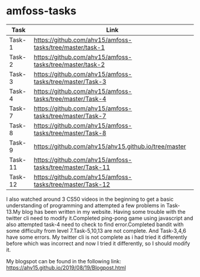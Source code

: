 # amfoss-tasks
| Task| Link |
| --- | --- |
|Task-1| https://github.com/ahv15/amfoss-tasks/tree/master/task-1 |
| Task-2  |https://github.com/ahv15/amfoss-tasks/tree/master/task-2 |
|Task-3|https://github.com/ahv15/amfoss-tasks/tree/master/Task-3|
|Task-4|https://github.com/ahv15/amfoss-tasks/tree/master/Task-4|
|Task-7|https://github.com/ahv15/amfoss-tasks/tree/master/Task-7|
|Task-8|https://github.com/ahv15/amfoss-tasks/tree/master/Task-8|
|Task-9|https://github.com/ahv15/ahv15.github.io/tree/master|to
|Task-11|https://github.com/ahv15/amfoss-tasks/tree/master/Task-11|
|Task-12|https://github.com/ahv15/amfoss-tasks/tree/master/Task-12|


I also watched around 3 CS50 videos in the beginning to get a basic understanding of programming and attempted a few problems in Task-13.My blog has been written in my website. Having some trouble with the twitter cli need to modify it.Completed ping-pong game using javascript and also attempted task-4 need to check to find error.Completed bandit with some difficulty from level 7.Task-5,10,13 are not complete. And Task-3,4,6 have some errors. My twitter cli is not complete as i had tried it differently before which was incorrect and now I tried it differently, so I should modify it. 

My blogspot can be found in the following link: https://ahv15.github.io/2019/08/19/Blogpost.html 
